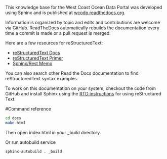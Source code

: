 This knowledge base for the West Coast Ocean Data Portal was developed using Sphinx and is published at [wcodp.readthedocs.org](http://wcodp.readthedocs.org).  

Information is organized by topic and edits and contributions are welcome via GitHub.  ReadTheDocs automatically rebuilds the documentation every time a commit is made or a pull request is merged.  

Here are a few resources for reStructuredText:
* [reStructuredText Docs](http://docutils.sourceforge.net/rst.html)
* [reStructuredText Primer](http://sphinx-doc.org/rest.html)
* [Sphinx/Rest Memo](http://rest-sphinx-memo.readthedocs.org/en/latest/ReST.html)

You can also search other Read the Docs documentation to find reStructuredText syntax examples.


To work on this documentation on your system, checkout the code from GitHub and install Sphinx using the [RTD instructions](https://docs.readthedocs.org/en/latest/getting_started.html) for using reStructured Text.


#Command reference

```bash
cd docs
make html
```
Then open index.html in your _build directory.  

Or run autobuild service
```bash
sphinx-autobuild . _build
```
